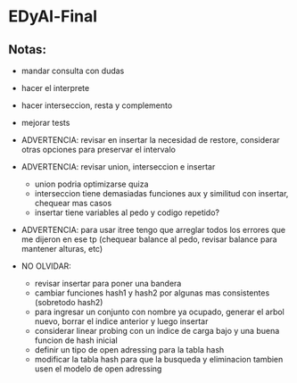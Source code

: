 # EDyAl-Final

## Notas:
* mandar consulta con dudas
* hacer el interprete
* hacer interseccion, resta y complemento
* mejorar tests
* ADVERTENCIA: revisar en insertar la necesidad de restore, considerar otras opciones para preservar el intervalo
* ADVERTENCIA: revisar union, interseccion e insertar
    * union podria optimizarse quiza
    * interseccion tiene demasiadas funciones aux y similitud con insertar, chequear mas casos
    * insertar tiene variables al pedo y codigo repetido?
* ADVERTENCIA: para usar itree tengo que arreglar todos los errores que me dijeron en ese tp (chequear balance al pedo, revisar balance para mantener alturas, etc)

* NO OLVIDAR:
    * revisar insertar para poner una bandera
    * cambiar funciones hash1 y hash2 por algunas mas consistentes (sobretodo hash2)
    * para ingresar un conjunto con nombre ya ocupado, generar el arbol nuevo, borrar el indice anterior y luego insertar
    * considerar linear probing con un indice de carga bajo y una buena funcion de hash inicial
    * definir un tipo de open adressing para la tabla hash
    * modificar la tabla hash para que la busqueda y eliminacion tambien usen el modelo de open adressing